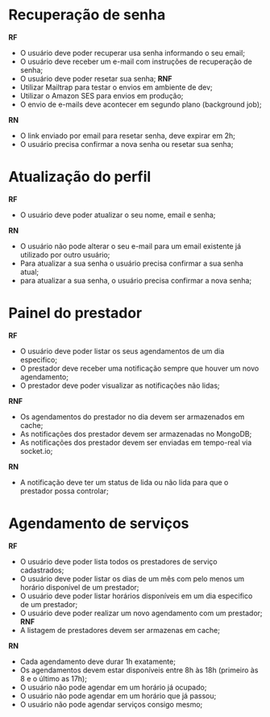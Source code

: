 # Recuperação de senha

**RF**
- O usuário deve poder recuperar usa senha informando o seu email;
- O usuário deve receber um e-mail com instruções de recuperação de senha;
- O usuário deve poder resetar sua senha;
**RNF**
- Utilizar Mailtrap para testar o envios em ambiente de dev;
- Utilizar o Amazon SES para envios em produção;
- O envio de e-mails deve acontecer em segundo plano (background job);

**RN**
- O link enviado por email para resetar senha, deve expirar em 2h;
- O usuário precisa confirmar a nova senha ou resetar sua senha;

# Atualização do perfil
**RF**
- O usuário deve poder atualizar o seu nome, email e senha;

**RN**
- O usuário não pode alterar o seu e-mail para um email existente já utilizado por outro usuário;
- Para atualizar a sua senha o usuário precisa confirmar a sua senha atual;
- para atualizar a sua senha, o usuário precisa confirmar a nova senha;

# Painel do prestador
**RF**
- O usuário deve poder listar os seus agendamentos de um dia especifico;
- O prestador deve receber uma notificação sempre que houver um novo agendamento;
- O prestador deve poder visualizar as notificações não lidas;

**RNF**
- Os agendamentos do prestador no dia devem ser armazenados em cache;
- As notificações dos prestador devem ser armazenadas no MongoDB;
- As notificações dos prestador devem ser enviadas em tempo-real via socket.io;

**RN**
- A notificação deve ter um status de lida ou não lida para que o prestador possa controlar;

# Agendamento de serviços
**RF**
- O usuário deve poder lista todos os prestadores de serviço cadastrados;
- O usuário deve poder listar os dias de um mês com pelo menos um horário disponível de um prestador;
- O usuário deve poder listar horários disponíveis em um dia especifico de um prestador;
- O usuário deve poder realizar um novo agendamento com um prestador;
**RNF**
- A listagem de prestadores devem ser armazenas em cache;

**RN**
- Cada agendamento deve durar 1h exatamente;
- Os agendamentos devem estar disponíveis entre 8h às 18h (primeiro às 8 e o último as 17h);
- O usuário não pode agendar em um horário já ocupado;
- O usuário não pode agendar em um horário que já passou;
- O usuário não pode agendar serviços consigo mesmo;

